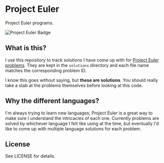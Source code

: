 # Project Euler

Project Euler programs.

![Project Euler Badge](https://projecteuler.net/profile/bergren2.png)

## What is this?

I use this repository to track solutions I have come up with for [Project Euler
problems](https://projecteuler.net/problems). They are kept in the `solutions`
directory and each file name matches the corresponding problem ID.

I know this goes without saying, but **these are solutions**. You should really
take a stab at the problems themselves before looking at this code.

## Why the different languages?

I'm always trying to learn new languages; Project Euler is a great way to make
sure I understand the intricacies of each one. Currently problems are solved by
whichever language I felt like using at the time, but eventually I'd like to
come up with multiple language solutions for each problem.

## License

See LICENSE for details.
